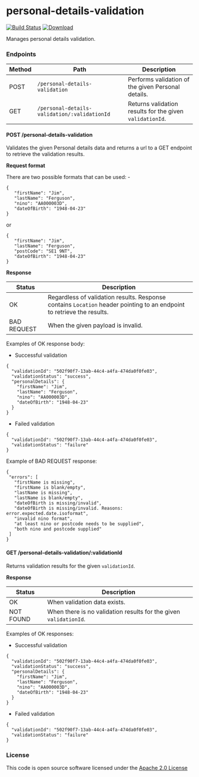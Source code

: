 # personal-details-validation

[![Build Status](https://travis-ci.org/hmrc/personal-details-validation.svg)](https://travis-ci.org/hmrc/personal-details-validation) [ ![Download](https://api.bintray.com/packages/hmrc/releases/personal-details-validation/images/download.svg) ](https://bintray.com/hmrc/releases/personal-details-validation/_latestVersion)

Manages personal details validation.

### Endpoints

| Method | Path                                             | Description                                              |
|--------|--------------------------------------------------|----------------------------------------------------------|
|  POST  | ```/personal-details-validation```               | Performs validation of the given Personal details.       |
|  GET   | ```/personal-details-validation/:validationId``` | Returns validation results for the given `validationId`. |

#### POST /personal-details-validation

Validates the given Personal details data and returns a url to a GET endpoint to retrieve the validation results.

**Request format**

There are two possible formats that can be used: -

```
{
   "firstName": "Jim",
   "lastName": "Ferguson",
   "nino": "AA000003D",
   "dateOfBirth": "1948-04-23"
}
```

or

```
{
   "firstName": "Jim",
   "lastName": "Ferguson",
   "postCode": "SE1 9NT",
   "dateOfBirth": "1948-04-23"
}
```

**Response**

|Status     |Description|
|-----------|-----------|
|OK         | Regardless of validation results. Response contains `Location` header pointing to an endpoint to retrieve the results.|
|BAD REQUEST| When the given payload is invalid.|

Examples of OK response body:
* Successful validation
```
{
  "validationId": "502f90f7-13ab-44c4-a4fa-474da0f0fe03",
  "validationStatus": "success",
  "personalDetails": {
    "firstName": "Jim",
    "lastName": "Ferguson",
    "nino": "AA000003D",
    "dateOfBirth": "1948-04-23"
  }
}
```

* Failed validation
```
{
  "validationId": "502f90f7-13ab-44c4-a4fa-474da0f0fe03",
  "validationStatus": "failure"
}
```

Example of BAD REQUEST response:
 ```
{
  "errors": [
    "firstName is missing",
    "firstName is blank/empty",
    "lastName is missing",
    "lastName is blank/empty",
    "dateOfBirth is missing/invalid",
    "dateOfBirth is missing/invalid. Reasons: error.expected.date.isoformat",
    "invalid nino format",
    "at least nino or postcode needs to be supplied",
    "both nino and postcode supplied"
  ]
}
```

#### GET /personal-details-validation/:validationId

Returns validation results for the given `validationId`.

**Response**

|Status   |Description|
|---------|-----------|
|OK       | When validation data exists.|
|NOT FOUND| When there is no validation results for the given `validationId`.|

Examples of OK responses:
* Successful validation
```
{
  "validationId": "502f90f7-13ab-44c4-a4fa-474da0f0fe03",
  "validationStatus": "success",
  "personalDetails": {
    "firstName": "Jim",
    "lastName": "Ferguson",
    "nino": "AA000003D",
    "dateOfBirth": "1948-04-23"
  }
}
```

* Failed validation
```
{
  "validationId": "502f90f7-13ab-44c4-a4fa-474da0f0fe03",
  "validationStatus": "failure"
}
```

### License

This code is open source software licensed under the [Apache 2.0 License]("http://www.apache.org/licenses/LICENSE-2.0.html")

